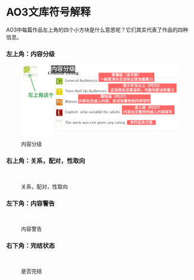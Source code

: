 # AO3文库符号解释

AO3中每篇作品左上角的四个小方块是什么意思呢？它们其实代表了作品的四种信息。

### 左上角：内容分级

<figure><img src="../.gitbook/assets/image (10) (1).png" alt=""><figcaption><p>内容分级</p></figcaption></figure>

### 右上角：关系，配对，性取向

<figure><img src="https://cdn.jsdelivr.net/gh/acidandsalt/ohsnap/site_1/relationships.png" alt=""><figcaption><p>关系，配对，性取向</p></figcaption></figure>

### 左下角：内容警告

<figure><img src="https://cdn.jsdelivr.net/gh/acidandsalt/ohsnap/site_1/warnings.png" alt=""><figcaption><p>内容警告</p></figcaption></figure>

### 右下角：完结状态

<figure><img src="https://cdn.jsdelivr.net/gh/acidandsalt/ohsnap/site_1/complete.png" alt=""><figcaption><p>是否完结</p></figcaption></figure>
